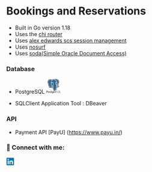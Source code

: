 # Bookings and Reservations

- Built in Go version 1.18
- Uses the [chi router](github.com/go-chi/chi)
- Uses [alex edwards scs session management](github.com/alexedwards/scs)
- Uses [nosurf](github.com/justinas/nosurf)
- Uses [soda(Simple Oracle Document Access)](github.com/gobuffalo/pop/v6/soda@latest)

### Database

- PostgreSQL <img src="https://raw.githubusercontent.com/devicons/devicon/1119b9f84c0290e0f0b38982099a2bd027a48bf1/icons/postgresql/postgresql-original-wordmark.svg" title="PostgreSQL"  alt="PostgreSQL" width="40" height="40"/>&nbsp;

- SQLClient Application Tool : DBeaver

### API

- Payment API [PayU] (https://www.payu.in/)

### 🤝 Connect with me:

<a href="www.linkedin.com/in/shobhit-dimri"><img align="left" src="https://raw.githubusercontent.com/devicons/devicon/1119b9f84c0290e0f0b38982099a2bd027a48bf1/icons/linkedin/linkedin-original.svg" alt="ShobhitDimri | LinkedIn" width="21px"/></a>
